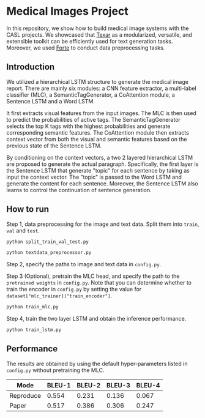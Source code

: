 # Medical Images Project
In this repository, we show how to build medical image systems with the CASL projects. We showcased that [Texar](https://github.com/asyml/texar-pytorch/) as
a modularized, versatile, and extensible toolkit can be efficiently used for text generation tasks. Moreover, we used [Forte](https://github.com/asyml/forte/) to conduct data preprocessing tasks.

## Introduction
We utilized a hierarchical LSTM structure to generate the medical image report. There are mainly six modules: a CNN feature extractor, a multi-label classifier (MLC), a SemanticTagGenerator, a CoAttention module, a Sentence LSTM and a Word LSTM.

It first extracts visual features from the input images.
The MLC is then used to predict the probabilities of active tags. The
SemanticTagGenerator selects the top K tags with the highest probabilities
and generate corresponding semantic features. The CoAttention module then
extracts context vector from both the visual and semantic features
based on the previous state of the Sentence LSTM.

By conditioning on the context vectors, a two 2 layered hierarchical LSTM are proposed to generate the actual paragraph. Specifically, the first layer is the Sentence LSTM that generate "topic" for each sentence by taking as input the context vector. The "topic" is passed to the Word LSTM and generate the content for each sentence. Moreover, the Sentence LSTM also learns to control the continuation of sentence generation.

## How to run

Step 1, data preprocessing for the image and text data. Split them into `train`, `val` and `test`.
```bash
python split_train_val_test.py

python textdata_preprocessor.py
```
Step 2, specify the paths to image and text data in `config.py`. 

Step 3 (Optional), pretrain the MLC head, and specify the path to the `pretrained weights` in `config.py`. Note that you can determine whether to train the encoder in `config.py` by setting the value for `dataset["mlc_trainer]["train_encoder"]`.

```bash
python train_mlc.py
```

Step 4, train the two layer LSTM and obtain the inference performance.
```bash
python train_lstm.py
```

## Performance
The results are obtained by using the default hyper-parameters listed in `config.py` without pretraining the MLC.

| Mode | BLEU-1 | BLEU-2 | BLEU-3 | BLEU-4 |
| --- | --- | --- | --- | --- |
| Reproduce | 0.554 | 0.231 | 0.136 | 0.067 |
| Paper | 0.517 | 0.386 | 0.306 | 0.247 |
